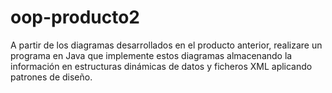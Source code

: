 # oop-producto2
A partir de los diagramas desarrollados en el producto anterior, realizare un programa en Java que implemente estos diagramas almacenando la información en estructuras dinámicas de datos y ficheros XML aplicando patrones de diseño.

